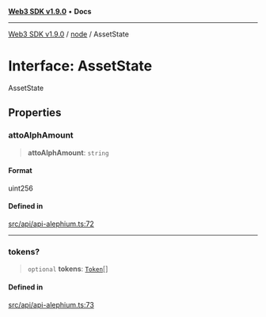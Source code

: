 [**Web3 SDK v1.9.0**](../../../README.md) • **Docs**

***

[Web3 SDK v1.9.0](../../../globals.md) / [node](../README.md) / AssetState

# Interface: AssetState

AssetState

## Properties

### attoAlphAmount

> **attoAlphAmount**: `string`

#### Format

uint256

#### Defined in

[src/api/api-alephium.ts:72](https://github.com/Mystic-Nayy/alephium-web3/blob/ee41f5e0e7d7fb0b155fe62f05b2ac03772895ca/packages/web3/src/api/api-alephium.ts#L72)

***

### tokens?

> `optional` **tokens**: [`Token`](Token.md)[]

#### Defined in

[src/api/api-alephium.ts:73](https://github.com/Mystic-Nayy/alephium-web3/blob/ee41f5e0e7d7fb0b155fe62f05b2ac03772895ca/packages/web3/src/api/api-alephium.ts#L73)
